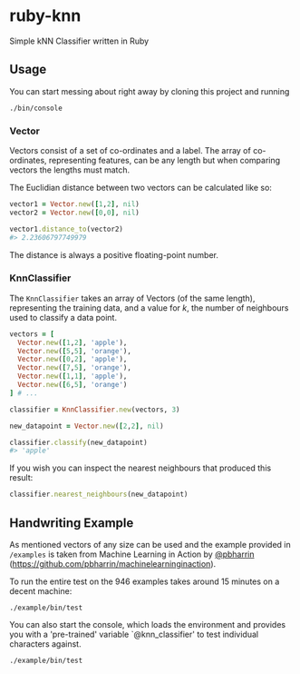 # ruby-knn
Simple kNN Classifier written in Ruby

## Usage

You can start messing about right away by cloning this project and running

```shell
./bin/console
```

### Vector

Vectors consist of a set of co-ordinates and a label. The array of co-ordinates, representing features, can be any length but when comparing vectors the lengths must match.

The Euclidian distance between two vectors can be calculated like so:

```ruby
vector1 = Vector.new([1,2], nil)
vector2 = Vector.new([0,0], nil)

vector1.distance_to(vector2)
#> 2.23606797749979
```

The distance is always a positive floating-point number.

### KnnClassifier

The `KnnClassifier` takes an array of Vectors (of the same length), representing the training data, and a value for _k_, the number of neighbours used to classify a data point.

```ruby
vectors = [
  Vector.new([1,2], 'apple'),
  Vector.new([5,5], 'orange'),
  Vector.new([0,2], 'apple'),
  Vector.new([7,5], 'orange'),
  Vector.new([1,1], 'apple'),
  Vector.new([6,5], 'orange')
] # ...

classifier = KnnClassifier.new(vectors, 3)

new_datapoint = Vector.new([2,2], nil)

classifier.classify(new_datapoint)
#> 'apple'
```

If you wish you can inspect the nearest neighbours that produced this result:

```ruby
classifier.nearest_neighbours(new_datapoint)
```


## Handwriting Example

As mentioned vectors of any size can be used and the example provided in `/examples` is taken from Machine Learning in Action by [@pbharrin](https://github.com/pbharrin) (https://github.com/pbharrin/machinelearninginaction).

To run the entire test on the 946 examples takes around 15 minutes on a decent machine:

```shell
./example/bin/test
```

You can also start the console, which loads the environment and provides you with a 'pre-trained' variable `@knn_classifier' to test individual characters against.

```shell
./example/bin/test
```
